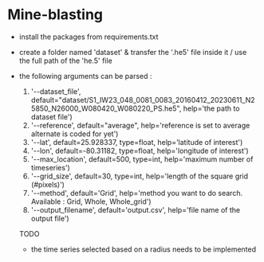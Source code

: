 # Mine-blasting

- install the packages from requirements.txt
- create a folder named 'dataset' & transfer the '.he5' file inside it / use the full path of the 'he.5' file

- the following arguments can be parsed : 

  1) '--dataset_file', default="dataset/S1_IW23_048_0081_0083_20160412_20230611_N25850_N26000_W080420_W080220_PS.he5", help='the path to dataset file')
  2) '--reference', default="average", help='reference is set to average alternate is coded for yet')
  3) '--lat', default=25.928337, type=float, help='latitude of interest')
  4) '--lon', default=-80.31182, type=float, help='longitude of interest')
  5) '--max_location', default=500, type=int, help='maximum number of timeseries')
  6) '--grid_size', default=30, type=int, help='length of the square grid (#pixels)')
  7) '--method', default='Grid', help='method you want to do search. Available : Grid, Whole, Whole_grid')
  8) '--output_filename', default='output.csv', help='file name of the output file')


    TODO
    - the time series selected based on a radius needs to be implemented 
